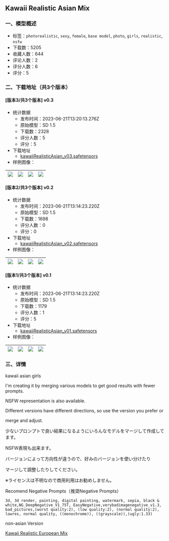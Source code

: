 ## Kawaii Realistic Asian Mix
### 一、模型概述

- 标签：`photorealistic`, `sexy`, `female`, `base model`, `photo`, `girls`, `realistic`, `nsfw`
- 下载数：5205
- 收藏人数：644
- 评论人数：2
- 评分人数：6
- 评分：5

### 二、下载地址（共3个版本）

#### [版本3/共3个版本] v0.3

- 统计数据
  - 发布时间：2023-06-21T13:20:13.276Z
  - 原始模型：SD 1.5
  - 下载数：2328
  - 评分人数：5
  - 评分：5
- 下载地址
  - [kawaiiRealisticAsian_v03.safetensors](https://civitai.com/api/download/models/100925)
- 样例图像：

| <img src="https://image.civitai.com/xG1nkqKTMzGDvpLrqFT7WA/3d341fe6-b7a4-47ec-870e-c9a587ee64ab/width=450/1232237.jpeg" /> | <img src="https://image.civitai.com/xG1nkqKTMzGDvpLrqFT7WA/4e83c885-a2e0-4b99-b322-3e1293b3d8ce/width=450/1232239.jpeg" /> | <img src="https://image.civitai.com/xG1nkqKTMzGDvpLrqFT7WA/05c1d958-57c1-4d95-b8e6-835542598420/width=450/1232241.jpeg" /> | <img src="https://image.civitai.com/xG1nkqKTMzGDvpLrqFT7WA/52e1b0ac-b2d5-4d75-ac98-45eac3de8774/width=450/1232242.jpeg" /> |
| ---- | ---- | ---- | ---- |

#### [版本2/共3个版本] v0.2

- 统计数据
  - 发布时间：2023-06-21T13:14:23.220Z
  - 原始模型：SD 1.5
  - 下载数：1698
  - 评分人数：0
  - 评分：0
- 下载地址
  - [kawaiiRealisticAsian_v02.safetensors](https://civitai.com/api/download/models/93080)
- 样例图像：

| <img src="https://image.civitai.com/xG1nkqKTMzGDvpLrqFT7WA/2358cf69-c503-4ac9-90f2-14023eabfa2c/width=450/1096839.jpeg" /> | <img src="https://image.civitai.com/xG1nkqKTMzGDvpLrqFT7WA/fd59caa3-b926-4cef-b9e6-a1953ea335f6/width=450/1096840.jpeg" /> | <img src="https://image.civitai.com/xG1nkqKTMzGDvpLrqFT7WA/7f63c14d-8153-4077-889d-cc3dd50e8387/width=450/1096841.jpeg" /> | <img src="https://image.civitai.com/xG1nkqKTMzGDvpLrqFT7WA/c110dccd-3741-44a2-97f4-488cffb26ad0/width=450/1096842.jpeg" /> |
| ---- | ---- | ---- | ---- |

#### [版本1/共3个版本] v0.1

- 统计数据
  - 发布时间：2023-06-21T13:14:23.220Z
  - 原始模型：SD 1.5
  - 下载数：1179
  - 评分人数：1
  - 评分：5
- 下载地址
  - [kawaiiRealisticAsian_v01.safetensors](https://civitai.com/api/download/models/89030)
- 样例图像：

| <img src="https://image.civitai.com/xG1nkqKTMzGDvpLrqFT7WA/6682f699-9a96-436c-86e4-e73625b078dd/width=450/1026579.jpeg" /> | <img src="https://image.civitai.com/xG1nkqKTMzGDvpLrqFT7WA/485b7112-fe59-487d-89cc-1cb71146eafd/width=450/1026603.jpeg" /> | <img src="https://image.civitai.com/xG1nkqKTMzGDvpLrqFT7WA/cf5509eb-df8c-48fa-b438-e40896aa618a/width=450/1026607.jpeg" /> | <img src="https://image.civitai.com/xG1nkqKTMzGDvpLrqFT7WA/4ee62f2f-2bbd-4de5-be29-971024143fd6/width=450/1026619.jpeg" /> |
| ---- | ---- | ---- | ---- |


### 三、详情
<p>kawaii asian girls</p><p>I'm creating it by merging various models to get good results with fewer prompts.</p><p>NSFW representation is also available.</p><p>Different versions have different directions, so use the version you prefer or</p><p>merge and adjust.</p><p></p><p></p><p>少ないプロンプトで良い結果になるようにいろんなモデルをマージして作成してます。</p><p>NSFW表現も出来ます。</p><p>バージョンによって方向性が違うので、好みのバージョンを使い分けたり</p><p>マージして調整したりしてください。</p><p>※ライセンスは不明なので商用利用はお勧めしません。</p><p></p><p>Recomend Negative Prompts（推奨Negative Prompts）</p><pre><code>3d, 3d render, painting, digital painting, watermark, sepia, black &amp; white,NG_DeepNegative_V1_75T, EasyNegative,verybadimagenegative_v1.3, bad_pictures,(worst quality:2), (low quality:2), (normal quality:2), lowres, normal quality, ((monochrome)), ((grayscale)),(ugly:1.33)</code></pre><p></p><p>non-asian Version</p><p><a target="_blank" rel="ugc" href="https://civitai.com/models/90694/kawaii-realistic-european-mix">Kawaii Realistic European Mix</a></p>